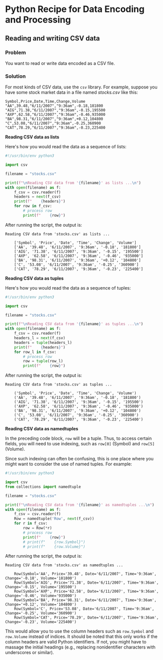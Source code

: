 # Python Recipe for Data Encoding and Processing

## Reading and writing CSV data

### Problem

You want to read or write data encoded as a CSV file.

### Solution

For most kinds of CSV data, use the `csv` library. For example, suppose 
you have some stock market data in a file named *stocks.csv* like this:

```csv
Symbol,Price,Date,Time,Change,Volume
"AA",39.48,"6/11/2007","9:36am",-0.18,181800
"AIG",71.38,"6/11/2007","9:36am",-0.15,195500
"AXP",62.58,"6/11/2007","9:36am",-0.46,935000
"BA",98.31,"6/11/2007","9:36am",+0.12,104800
"C",53.08,"6/11/2007","9:36am",-0.25,360900
"CAT",78.29,"6/11/2007","9:36am",-0.23,225400
```

**Reading CSV data as lists**

Here's how you would read the data as a sequence of lists:

```python
#!/usr/bin/env python3

import csv

filename = "stocks.csv"

print(f"\nReading CSV data from '{filename}' as lists ...\n")
with open(filename) as f:
    f_csv = csv.reader(f)
    headers = next(f_csv)
    print(f"    {headers}")
    for row in f_csv:
        # process row
        print(f"    {row}")
```

After running the script, the output is:

```
Reading CSV data from 'stocks.csv' as lists ...

    ['Symbol', 'Price', 'Date', 'Time', 'Change', 'Volume']
    ['AA', '39.48', '6/11/2007', '9:36am', '-0.18', '181800']
    ['AIG', '71.38', '6/11/2007', '9:36am', '-0.15', '195500']
    ['AXP', '62.58', '6/11/2007', '9:36am', '-0.46', '935000']
    ['BA', '98.31', '6/11/2007', '9:36am', '+0.12', '104800']
    ['C', '53.08', '6/11/2007', '9:36am', '-0.25', '360900']
    ['CAT', '78.29', '6/11/2007', '9:36am', '-0.23', '225400']
```

**Reading CSV data as tuples**

Here's how you would read the data as a sequence of tuples:

```python
#!/usr/bin/env python3

import csv

filename = "stocks.csv"

print(f"\nReading CSV data from '{filename}' as tuples ...\n")
with open(filename) as f:
    f_csv = csv.reader(f)
    headers_l = next(f_csv)
    headers = tuple(headers_l)
    print(f"    {headers}")
    for row_l in f_csv:
        # process row
        row = tuple(row_l)
        print(f"    {row}")
```

After running the script, the output is:

```
Reading CSV data from 'stocks.csv' as tuples ...

    ('Symbol', 'Price', 'Date', 'Time', 'Change', 'Volume')
    ('AA', '39.48', '6/11/2007', '9:36am', '-0.18', '181800')
    ('AIG', '71.38', '6/11/2007', '9:36am', '-0.15', '195500')
    ('AXP', '62.58', '6/11/2007', '9:36am', '-0.46', '935000')
    ('BA', '98.31', '6/11/2007', '9:36am', '+0.12', '104800')
    ('C', '53.08', '6/11/2007', '9:36am', '-0.25', '360900')
    ('CAT', '78.29', '6/11/2007', '9:36am', '-0.23', '225400')
```

**Reading CSV data as namedtuples**

In the preceding code block, `row` will be a tuple. Thus, to access 
certain fields, you will need to use indexing, such as `row[0]` (Symbol) 
and `row[5]` (Volume).

Since such indexing can often be confusing, this is one place where you 
might want to consider the use of named tuples. For example:

```python
#!/usr/bin/env python3

import csv
from collections import namedtuple

filename = "stocks.csv"

print(f"\nReading CSV data from '{filename}' as namedtuples ...\n")
with open(filename) as f:
    f_csv = csv.reader(f)
    Row = namedtuple('Row', next(f_csv))
    for r in f_csv:
        row = Row(*r)
        # process row
        print(f"    {row}")
        # print(f"    {row.Symbol}")
        # print(f"    {row.Volume}")
```

After running the script, the output is:

```
Reading CSV data from 'stocks.csv' as namedtuples ...

    Row(Symbol='AA', Price='39.48', Date='6/11/2007', Time='9:36am', Change='-0.18', Volume='181800')
    Row(Symbol='AIG', Price='71.38', Date='6/11/2007', Time='9:36am', Change='-0.15', Volume='195500')
    Row(Symbol='AXP', Price='62.58', Date='6/11/2007', Time='9:36am', Change='-0.46', Volume='935000')
    Row(Symbol='BA', Price='98.31', Date='6/11/2007', Time='9:36am', Change='+0.12', Volume='104800')
    Row(Symbol='C', Price='53.08', Date='6/11/2007', Time='9:36am', Change='-0.25', Volume='360900')
    Row(Symbol='CAT', Price='78.29', Date='6/11/2007', Time='9:36am', Change='-0.23', Volume='225400')
```

This would allow you to use the column headers such as `row.Symbol` 
and `row.Volume` instead of indices. It should be noted that this only 
works if the column headers are valid Python identifiers. If not, you 
might have to massage the initial headings (e.g., replacing 
nonidentifier characters with underscores or similar).
